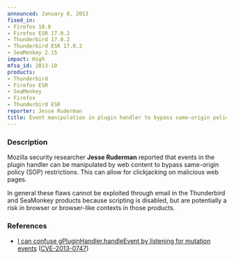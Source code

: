 ```yaml
---
announced: January 8, 2013
fixed_in:
- Firefox 18.0
- Firefox ESR 17.0.2
- Thunderbird 17.0.2
- Thunderbird ESR 17.0.2
- SeaMonkey 2.15
impact: High
mfsa_id: 2013-10
products:
- Thunderbird
- Firefox ESR
- SeaMonkey
- Firefox
- Thunderbird ESR
reporter: Jesse Ruderman
title: Event manipulation in plugin handler to bypass same-origin policy
---
```


<h3>Description</h3>

<p>Mozilla security researcher <strong>Jesse Ruderman</strong> reported that events in the plugin handler can be manipulated by web content to bypass same-origin policy (SOP) restrictions. This can allow for clickjacking on malicious web pages.
</p>

<p class="note">In general these flaws cannot be exploited through email in the Thunderbird and SeaMonkey products because scripting is disabled, but are potentially a risk in browser or browser-like contexts in those products.
</p>


<h3>References</h3>

<ul>
  <li><a href="https://bugzilla.mozilla.org/show_bug.cgi?id=733305">
       I can confuse gPluginHandler.handleEvent by listening for mutation events</a> (<a href="http://cve.mitre.org/cgi-bin/cvename.cgi?name=CVE-2013-0747" class="ex-ref">CVE-2013-0747</a>)</li>
</ul>



